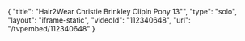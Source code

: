 {
    "title": "Hair2Wear Christie Brinkley ClipIn Pony  13\"",
    "type": "solo",
    "layout": "iframe-static",
    "videoId": "112340648",
    "url": "\/tvpembed\/112340648"
}